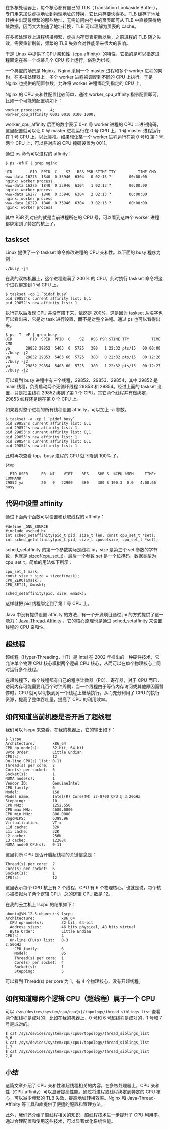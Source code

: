在多核处理器上，每个核心都有自己的 TLB（Translation Lookaside Buffer），专门用来加快虚拟地址到物理地址的转换，它比内存要快得多。TLB 缓存了地址转换中出现最频繁的那些地址，无需访问内存中的页表即可从 TLB 中直接获得地址数据，因而大大加速了地址转换，TLB 可以理解为页表的 cache。

在多核处理器上进程切换频繁，虚拟内存页表更新以后，之前进程的 TLB 随之失效，需要重新刷新，频繁的 TLB 失效会对性能带来很大的影响。

于是 Linux 中提供了 CPU 亲和性（cpu affinity）的特性，它指的是可以指定进程固定在某一个或某几个 CPU 核上运行，俗称为绑核。

一个典型的场景是 Nginx。Nginx 采用一个 master 进程和多个 worker 进程的架构，在多核处理器上，多个 worker 进程被调度到不同的 CPU 上执行。于是 Nginx 也提供的配置参数，允许将 worker 进程绑定到指定的 CPU 上。

Nginx 的 CPU 亲和性配置比较简单，通过 worker_cpu_affinity 指令配置即可。比如一个可能的配置项如下：

```
worker_processes    4;
worker_cpu_affinity 0001 0010 0100 1000;
```

worker_cpu_affinity 后面的数字表示 0~n 号 worker 进程的 CPU 二进制掩码，这里配置就可以让 0 号 master 进程运行在 0 号 CPU 上，1 号 master 进程运行在 1 号 CPU 上，以此类推。如果想让某一个 worker 进程运行在第 0 号和 第 1 号两个 CPU 上，可以将对应的 CPU 掩码设置为 0011。

通过 ps 命令可以进程的 affinity：

```
$ ps -efHF | grep nginx

UID        PID  PPID  C    SZ   RSS PSR STIME TTY          TIME CMD
www-data 16275  1840  0 35946  6304   0 02:13 ?        00:00:00     nginx: worker process
www-data 16276  1840  0 35946  6304   1 02:13 ?        00:00:00     nginx: worker process
www-data 16277  1840  0 35946  6304   2 02:13 ?        00:00:00     nginx: worker process
www-data 16279  1840  0 35946  6304   3 02:13 ?        00:00:00     nginx: worker process
```

其中 PSR 列对应的就是当前进程所在的 CPU 号，可以看到这四个 worker 进程都绑定到了特定的核上了。


## taskset

Linux 提供了一个 taskset 命令修改进程的 CPU 亲和性。以下面的 busy 程序为例：

```
./busy -j4
```

在我的双核机器上，这个进程跑满了 200% 的 CPU，此时执行 taskset 命令将这个进程绑定到 1 号 CPU 上。

```
$ taskset -cp 1 `pidof busy`
pid 29852's current affinity list: 0,1
pid 29852's new affinity list: 1
```

执行完以后发现 CPU 并没有降下来，依然是 200%，这是因为 taskset 从名字也可以看出来，它是对 task 进行设置，而不是对整个进程。通过 ps 也可以看得出来。

```
$ ps -T -eF | grep busy
UID        PID  SPID  PPID  C    SZ   RSS PSR STIME TTY          TIME CMD
ya       29852 29852  5403  0  5725   380   1 22:32 pts/15   00:00:00 ./busy -j2
ya       29852 29853  5403 60  5725   380   0 22:32 pts/15   00:12:26 ./busy -j2
ya       29852 29854  5403 60  5725   380   1 22:32 pts/15   00:12:27 ./busy -j2
```

可以看到 busy 进程中有三个线程，29852、29853、29854，其中 29852 是 main 线程，负责启动两个死循环线程 29853 和 29854。经过上面的 taskset 设置，只是把主线程 29852 绑到了第 1 个 CPU。其它两个线程并有做绑定，29853 线程还是跑在第 0 个 CPU 上。


如果要对整个进程的所有线程设置 affinity，可以加上 -a 参数。


```
$ taskset -a -cp 1 `pidof busy`
pid 29852's current affinity list: 0,1
pid 29852's new affinity list: 1
pid 29853's current affinity list: 0,1
pid 29853's new affinity list: 1
pid 29854's current affinity list: 0,1
pid 29854's new affinity list: 1
```

此时再次查看 top，busy 进程的 CPU 就下降到 100% 了。

```
$top

  PID USER      PR  NI    VIRT    RES    SHR S  %CPU %MEM     TIME+ COMMAND
29852 ya        20   0   22900    380    300 S 100.3  0.0   4:00.66 busy
```




## 代码中设置 affinity

通过下面两个函数可以设置和获取线程的 affinity：

```
#define _GNU_SOURCE
#include <sched.h>
int sched_setaffinity(pid_t pid, size_t len, const cpu_set_t *set);
int sched_getaffinity(pid_t pid, size_t cpusetsize, cpu_set_t *set);
```

sched_setaffinity 的第一个参数实际是线程 id，size 是第三个 set 参数的字节数，也就是 sizeof(cpu_set_t)。最后一个参数 set 是一个位掩码，数据类型为 cpu_set_t。简单的用法如下所示：

```
cpu_set_t mask;
const size_t size = sizeof(mask);
CPU_ZERO(&mask);
CPU_SET(1, &mask);

sched_setaffinity(pid, size, &mask);
```

这样就把 pid 线程绑定到了第 1 号 CPU 上。

Java 中没有提供设置 affinity 的方法，有一个开源项目通过 jni 的方式提供了这一能力：[Java-Thread-Affinity](https://github.com/OpenHFT/Java-Thread-Affinity) ，它的核心原理也是通过 sched_setaffinity 来设置线程的 CPU 亲和性。


## 超线程

超线程（Hyper-Threading，HT）是 Intel 在 2002 年推出的一种硬件技术，它允许单个物理 CPU 核心模拟两个逻辑 CPU 核心，从而可以在单个物理核心上同时运行多个线程。

在超线程下，每个线程都有自己的程序计数器（PC）、寄存器，对于 CPU 而已，访问内存可能需要几百个时钟周期，当一个线程由于等待内存访问或其他原因而暂停时，CPU 就可以切换到另一个线程上继续执行，从而充分利用了 CPU 的执行资源，提高了整体吞吐量，提高了 CPU 的利用效率。


## 如何知道当前机器是否开启了超线程

我们可以 lscpu 来查看，在我的机器上，它的输出如下：

```
$ lscpu
Architecture:        x86_64
CPU op-mode(s):      32-bit, 64-bit
Byte Order:          Little Endian
CPU(s):              12
On-line CPU(s) list: 0-11
Thread(s) per core:  2
Core(s) per socket:  6
Socket(s):           1
NUMA node(s):        1
Vendor ID:           GenuineIntel
CPU family:          6
Model:               158
Model name:          Intel(R) Core(TM) i7-8700 CPU @ 3.20GHz
Stepping:            10
CPU MHz:             1252.550
CPU max MHz:         4600.0000
CPU min MHz:         800.0000
BogoMIPS:            6399.96
Virtualization:      VT-x
L1d cache:           32K
L1i cache:           32K
L2 cache:            256K
L3 cache:            12288K
NUMA node0 CPU(s):   0-11
```

这里判断 CPU 是否开启超线程的关键信息是：

```
Thread(s) per core:  2
Core(s) per socket:  6
Socket(s):           1
CPU(s):              12
```


这里表示每个 CPU 核上有 2 个线程，CPU 有 6 个物理核心，也就是说，每个核心被模拟为了两个逻辑 CPU，总的逻辑 CPU 数是 12。


在我的云主机上 lscpu 的结果如下：

```
ubuntu@VM-12-5-ubuntu:~$ lscpu
Architecture:            x86_64
  CPU op-mode(s):        32-bit, 64-bit
  Address sizes:         46 bits physical, 48 bits virtual
  Byte Order:            Little Endian
CPU(s):                  4
  On-line CPU(s) list:   0-3
2.50GHz
    CPU family:          6
    Model:               85
    Thread(s) per core:  1
    Core(s) per socket:  4
    Socket(s):           1
    Stepping:            5
```

可以看到 Thread(s) per core 为 1，有 4 个物理核心，没有开超线程。



## 如何知道哪两个逻辑 CPU（超线程）属于一个 CPU

可以 `/sys/devices/system/cpu/cpu{x}/topology/thread_siblings_list` 查看两个超线程是成对的，比如在我的机器上，0 号和 6 号超线程是成对的，1 号和 7 号是成对的。
 
```shell
$ cat /sys/devices/system/cpu/cpu0/topology/thread_siblings_list
0,6
$ cat /sys/devices/system/cpu/cpu1/topology/thread_siblings_list
1,7
$ cat /sys/devices/system/cpu/cpu2/topology/thread_siblings_list
2,8
```

## 小结

这篇文章介绍了 CPU 亲和性和超线程相关的内容。在多核处理器上，CPU 亲和性（CPU affinity）可以显著提高性能。通过将进程或线程绑定到特定的 CPU 核心，可以减少频繁的 TLB 失效，提高地址转换效率。Nginx 和 Java-Thread-Affinity 等工具和库提供了便捷的配置和管理方法。

此外，我们还介绍了超线程相关的知识，超线程技术进一步提升了 CPU 利用率。通过合理配置和使用这些技术，可以显著优化系统性能。


